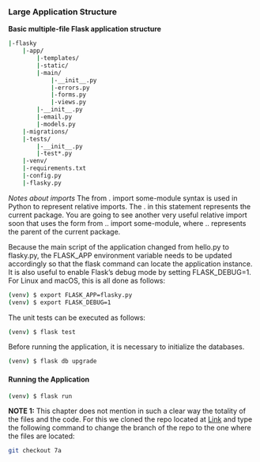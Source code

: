 ### Large Application Structure

**Basic multiple-file Flask application structure**

```bash
|-flasky
    |-app/
        |-templates/
        |-static/
        |-main/
            |-__init__.py
            |-errors.py
            |-forms.py
            |-views.py
        |-__init__.py
        |-email.py
        |-models.py
    |-migrations/
    |-tests/
        |-__init__.py
        |-test*.py
    |-venv/
    |-requirements.txt
    |-config.py
    |-flasky.py
```

*Notes about imports*
The from . import some-module syntax is used in Python to
represent relative imports. The . in this statement represents the
current package. You are going to see another very useful relative
import soon that uses the form from .. import some-module,
where .. represents the parent of the current package.

Because the main script of the application changed from hello.py to flasky.py, the
FLASK_APP environment variable needs to be updated accordingly so that the flask
command can locate the application instance. It is also useful to enable Flask’s debug
mode by setting FLASK_DEBUG=1. For Linux and macOS, this is all done as follows:
```bash
(venv) $ export FLASK_APP=flasky.py
(venv) $ export FLASK_DEBUG=1
```

The unit tests can be executed as follows:
```bash
(venv) $ flask test
```

Before running the application, it is necessary to initialize the databases.
```bash
(venv) $ flask db upgrade
```

#### Running the Application
```bash
(venv) $ flask run
```

**NOTE 1:**
This chapter does not mention in such a clear way the totality of the files and the code. 
For this we cloned the repo located at [Link](https://github.com/miguelgrinberg/flasky) and type the following command to change the branch of the repo to the one where the files are located:
```bash
git checkout 7a
```


